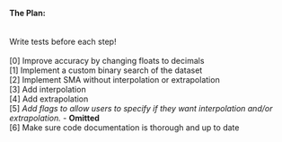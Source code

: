 <b>The Plan:</b><br />
<br />
<br />
Write tests before each step!<br />
<br />
[0] Improve accuracy by changing floats to decimals<br />
[1] Implement a custom binary search of the dataset<br />
[2] Implement SMA without interpolation or extrapolation<br />
[3] Add interpolation<br />
[4] Add extrapolation<br />
[5] <i>Add flags to allow users to specify if they want interpolation and/or extrapolation.</i> - <b>Omitted</b><br />
[6] Make sure code documentation is thorough and up to date<br />